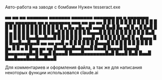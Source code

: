 Авто-работа на заводе с бомбами 
Нужен tesseract.exe

 ▄▄ ▄▄ ▄▄ ▄▄▄▄▄▄▄ ▄▄▄▄▄▄▄ ▄▄▄▄▄▄▄ ▄▄▄▄▄▄▄ ▄▄    ▄ ▄▄▄▄▄▄▄ ▄▄▄ ▄▄▄▄▄▄▄ ▄▄    ▄         ▄▄▄▄▄▄▄ ▄▄▄ ▄▄ ▄▄ ▄▄ 
█  █  █  █       █       █       █       █  █  █ █       █   █       █  █  █ █       █       █   █  █  █  █
█  █  █  █   ▄   █▄     ▄█▄     ▄█    ▄▄▄█   █▄█ █▄     ▄█   █   ▄   █   █▄█ █       █   ▄   █   █  █  █  █
█  █  █  █  █▄█  █ █   █   █   █ █   █▄▄▄█       █ █   █ █   █  █ █  █       █       █  █▄█  █   █  █  █  █
█▄▄█▄▄█▄▄█       █ █   █   █   █ █    ▄▄▄█  ▄    █ █   █ █   █  █▄█  █  ▄    █▄▄▄    █       █   █▄▄█▄▄█▄▄█
 ▄▄ ▄▄ ▄▄█   ▄   █ █   █   █   █ █   █▄▄▄█ █ █   █ █   █ █   █       █ █ █   █▄  █   █   ▄   █   █▄▄ ▄▄ ▄▄ 
█▄▄█▄▄█▄▄█▄▄█ █▄▄█ █▄▄▄█   █▄▄▄█ █▄▄▄▄▄▄▄█▄█  █▄▄█ █▄▄▄█ █▄▄▄█▄▄▄▄▄▄▄█▄█  █▄▄█ █▄█   █▄▄█ █▄▄█▄▄▄█▄▄█▄▄█▄▄█

Для комментариев и оформления файла, а так же для написания некоторых функции использовался claude.ai
